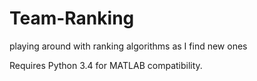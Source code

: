 # Team-Ranking
playing around with ranking algorithms as I find new ones

Requires Python 3.4 for MATLAB compatibility.
